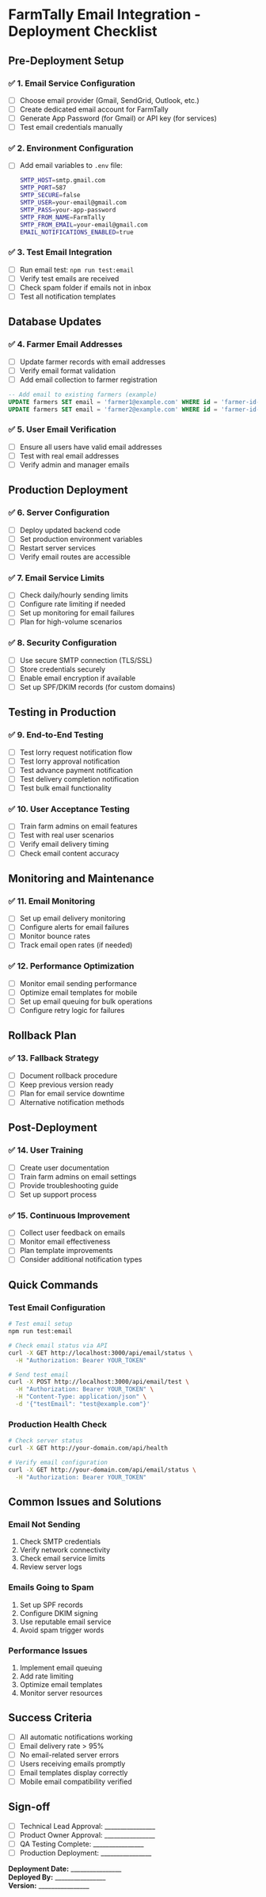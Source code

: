 # FarmTally Email Integration - Deployment Checklist

## Pre-Deployment Setup

### ✅ 1. Email Service Configuration
- [ ] Choose email provider (Gmail, SendGrid, Outlook, etc.)
- [ ] Create dedicated email account for FarmTally
- [ ] Generate App Password (for Gmail) or API key (for services)
- [ ] Test email credentials manually

### ✅ 2. Environment Configuration
- [ ] Add email variables to `.env` file:
  ```bash
  SMTP_HOST=smtp.gmail.com
  SMTP_PORT=587
  SMTP_SECURE=false
  SMTP_USER=your-email@gmail.com
  SMTP_PASS=your-app-password
  SMTP_FROM_NAME=FarmTally
  SMTP_FROM_EMAIL=your-email@gmail.com
  EMAIL_NOTIFICATIONS_ENABLED=true
  ```

### ✅ 3. Test Email Integration
- [ ] Run email test: `npm run test:email`
- [ ] Verify test emails are received
- [ ] Check spam folder if emails not in inbox
- [ ] Test all notification templates

## Database Updates

### ✅ 4. Farmer Email Addresses
- [ ] Update farmer records with email addresses
- [ ] Verify email format validation
- [ ] Add email collection to farmer registration

```sql
-- Add email to existing farmers (example)
UPDATE farmers SET email = 'farmer1@example.com' WHERE id = 'farmer-id-1';
UPDATE farmers SET email = 'farmer2@example.com' WHERE id = 'farmer-id-2';
```

### ✅ 5. User Email Verification
- [ ] Ensure all users have valid email addresses
- [ ] Test with real email addresses
- [ ] Verify admin and manager emails

## Production Deployment

### ✅ 6. Server Configuration
- [ ] Deploy updated backend code
- [ ] Set production environment variables
- [ ] Restart server services
- [ ] Verify email routes are accessible

### ✅ 7. Email Service Limits
- [ ] Check daily/hourly sending limits
- [ ] Configure rate limiting if needed
- [ ] Set up monitoring for email failures
- [ ] Plan for high-volume scenarios

### ✅ 8. Security Configuration
- [ ] Use secure SMTP connection (TLS/SSL)
- [ ] Store credentials securely
- [ ] Enable email encryption if available
- [ ] Set up SPF/DKIM records (for custom domains)

## Testing in Production

### ✅ 9. End-to-End Testing
- [ ] Test lorry request notification flow
- [ ] Test lorry approval notification
- [ ] Test advance payment notification
- [ ] Test delivery completion notification
- [ ] Test bulk email functionality

### ✅ 10. User Acceptance Testing
- [ ] Train farm admins on email features
- [ ] Test with real user scenarios
- [ ] Verify email delivery timing
- [ ] Check email content accuracy

## Monitoring and Maintenance

### ✅ 11. Email Monitoring
- [ ] Set up email delivery monitoring
- [ ] Configure alerts for email failures
- [ ] Monitor bounce rates
- [ ] Track email open rates (if needed)

### ✅ 12. Performance Optimization
- [ ] Monitor email sending performance
- [ ] Optimize email templates for mobile
- [ ] Set up email queuing for bulk operations
- [ ] Configure retry logic for failures

## Rollback Plan

### ✅ 13. Fallback Strategy
- [ ] Document rollback procedure
- [ ] Keep previous version ready
- [ ] Plan for email service downtime
- [ ] Alternative notification methods

## Post-Deployment

### ✅ 14. User Training
- [ ] Create user documentation
- [ ] Train farm admins on email settings
- [ ] Provide troubleshooting guide
- [ ] Set up support process

### ✅ 15. Continuous Improvement
- [ ] Collect user feedback on emails
- [ ] Monitor email effectiveness
- [ ] Plan template improvements
- [ ] Consider additional notification types

## Quick Commands

### Test Email Configuration
```bash
# Test email setup
npm run test:email

# Check email status via API
curl -X GET http://localhost:3000/api/email/status \
  -H "Authorization: Bearer YOUR_TOKEN"

# Send test email
curl -X POST http://localhost:3000/api/email/test \
  -H "Authorization: Bearer YOUR_TOKEN" \
  -H "Content-Type: application/json" \
  -d '{"testEmail": "test@example.com"}'
```

### Production Health Check
```bash
# Check server status
curl -X GET http://your-domain.com/api/health

# Verify email configuration
curl -X GET http://your-domain.com/api/email/status \
  -H "Authorization: Bearer YOUR_TOKEN"
```

## Common Issues and Solutions

### Email Not Sending
1. Check SMTP credentials
2. Verify network connectivity
3. Check email service limits
4. Review server logs

### Emails Going to Spam
1. Set up SPF records
2. Configure DKIM signing
3. Use reputable email service
4. Avoid spam trigger words

### Performance Issues
1. Implement email queuing
2. Add rate limiting
3. Optimize email templates
4. Monitor server resources

## Success Criteria

- [ ] All automatic notifications working
- [ ] Email delivery rate > 95%
- [ ] No email-related server errors
- [ ] Users receiving emails promptly
- [ ] Email templates display correctly
- [ ] Mobile email compatibility verified

## Sign-off

- [ ] Technical Lead Approval: ________________
- [ ] Product Owner Approval: ________________
- [ ] QA Testing Complete: ________________
- [ ] Production Deployment: ________________

**Deployment Date:** ________________  
**Deployed By:** ________________  
**Version:** ________________
